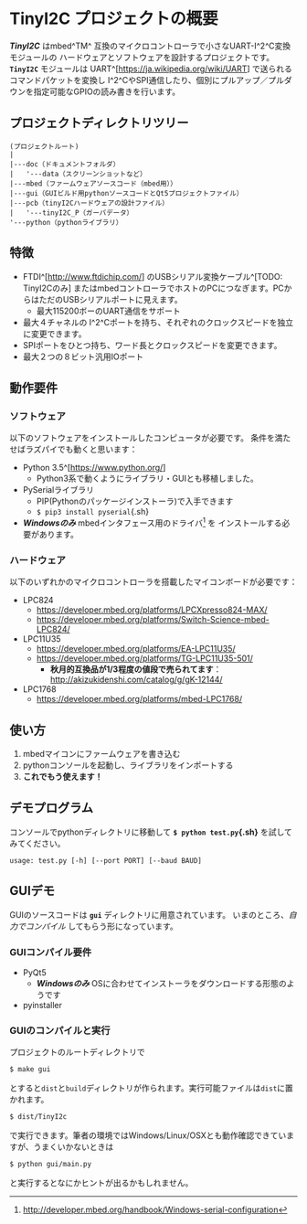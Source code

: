 # TinyI2C プロジェクトの概要

**_TinyI2C_** はmbed^TM^ 互換のマイクロコントローラで小さなUART-I^2^C変換モジュールの
ハードウェアとソフトウェアを設計するプロジェクトです。**`TinyI2C`** モジュールは
UART^[<https://ja.wikipedia.org/wiki/UART>] で送られるコマンドパケットを変換し
I^2^CやSPI通信したり、個別にプルアップ／プルダウンを指定可能なGPIOの読み書きを行います。

## プロジェクトディレクトリツリー

```
(プロジェクトルート)
|
|---doc（ドキュメントフォルダ）
|   '---data（スクリーンショットなど）
|---mbed（ファームウェアソースコード（mbed用））
|---gui（GUIビルド用pythonソースコードとQt5プロジェクトファイル）
|---pcb（tinyI2Cハードウェアの設計ファイル）
|   '---tinyI2C_P（ガーバデータ）
'---python（pythonライブラリ）
```

## 特徴
- FTDI^[<http://www.ftdichip.com/>] のUSBシリアル変換ケーブル^[TODO: TinyI2Cのみ]
  またはmbedコントローラでホストのPCにつなぎます。PCからはただのUSBシリアルポートに見えます。
    - 最大115200ボーのUART通信をサポート
- 最大４チャネルの I^2^Cポートを持ち、それぞれのクロックスピードを独立に変更できます。
- SPIポートをひとつ持ち、ワード長とクロックスピードを変更できます。
- 最大２つの８ビット汎用IOポート

## 動作要件
### ソフトウェア
以下のソフトウェアをインストールしたコンピュータが必要です。
条件を満たせばラズパイでも動くと思います：

- Python 3.5^[<https://www.python.org/>]
    - Python3系で動くようにライブラリ・GUIとも移植しました。
- PySerialライブラリ
    - PIP(Pythonのパッケージインストーラ)で入手できます
    - `$ pip3 install pyserial`{.sh}
- **_Windowsのみ_** mbedインタフェース用のドライバ[^mbed_Serial_port_driver] を
  インストールする必要があります。

<!--  -->
[^mbed_Serial_port_driver]: <http://developer.mbed.org/handbook/Windows-serial-configuration>

### ハードウェア
以下のいずれかのマイクロコントローラを搭載したマイコンボードが必要です：

- LPC824
    - <https://developer.mbed.org/platforms/LPCXpresso824-MAX/>
    - <https://developer.mbed.org/platforms/Switch-Science-mbed-LPC824/>
- LPC11U35
    - <https://developer.mbed.org/platforms/EA-LPC11U35/>
    - <https://developer.mbed.org/platforms/TG-LPC11U35-501/>
        - **秋月的互換品が1/3程度の値段で売られてます**：<http://akizukidenshi.com/catalog/g/gK-12144/>
- LPC1768
    - <https://developer.mbed.org/platforms/mbed-LPC1768/>

## 使い方
<!-- ### コンソールから使う場合 -->
1. mbedマイコンにファームウェアを書き込む
1. pythonコンソールを起動し、ライブラリをインポートする<!-- 2. ![TODO: console image]() -->
1. **これでもう使えます！**

## デモプログラム
コンソールでpythonディレクトリに移動して **`$ python test.py`{.sh}** を試してみてください。

```
usage: test.py [-h] [--port PORT] [--baud BAUD]
```

## GUIデモ
GUIのソースコードは **`gui`** ディレクトリに用意されています。
 いまのところ、_自力でコンパイル_ してもらう形になっています。

### GUIコンパイル要件
- PyQt5
    - **_Windowsのみ_** OSに合わせてインストーラをダウンロードする形態のようです
- pyinstaller

### GUIのコンパイルと実行
プロジェクトのルートディレクトリで
```{.sh }
$ make gui
```
とすると`dist`と`build`ディレクトリが作られます。実行可能ファイルは`dist`に置かれます。
```{.sh }
$ dist/TinyI2c
```
で実行できます。筆者の環境ではWindows/Linux/OSXとも動作確認できていますが、うまくいかないときは
```{.sh }
$ python gui/main.py
```
と実行するとなにかヒントが出るかもしれません。
